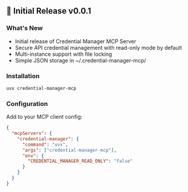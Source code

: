 ## 🚀 Initial Release v0.0.1

### What's New
- Initial release of Credential Manager MCP Server
- Secure API credential management with read-only mode by default
- Multi-instance support with file locking
- Simple JSON storage in ~/.credential-manager-mcp/

### Installation
```bash
uvx credential-manager-mcp
```

### Configuration
Add to your MCP client config:
```json
{
  "mcpServers": {
    "credential-manager": {
      "command": "uvx",
      "args": ["credential-manager-mcp"],
      "env": {
        "CREDENTIAL_MANAGER_READ_ONLY": "false"
      }
    }
  }
}
```
